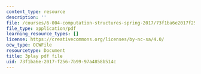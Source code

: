 ```yaml
---
content_type: resource
description: ''
file: /courses/6-004-computation-structures-spring-2017/73f1ba6e2017f2567b9997a4858b514c_S2c7pAFdP84.pdf
file_type: application/pdf
learning_resource_types: []
license: https://creativecommons.org/licenses/by-nc-sa/4.0/
ocw_type: OCWFile
resourcetype: Document
title: 3play pdf file
uid: 73f1ba6e-2017-f256-7b99-97a4858b514c
---
```

